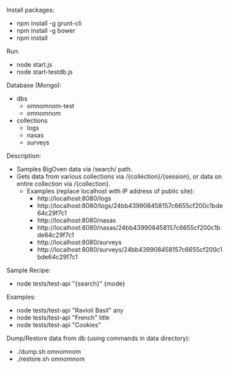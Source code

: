 Install packages:
* npm install -g grunt-cli
* npm install -g bower
* npm install

Run:
* node start.js
* node start-testdb.js

Database (Mongo):
* dbs
  * omnomnom-test
  * omnomnom
* collections
  * logs
  * nasas
  * surveys

Description:
* Samples BigOven data via /search/ path.
* Gets data from various collections via /{collection}/{session}, or data on entire collection via /{collection}.
  * Examples (replace localhost with IP address of public site):
    * http://localhost:8080/logs
    * http://localhost:8080/logs/24bb439908458157c6655cf200c1bde64c29f7c1
    * http://localhost:8080/nasas
    * http://localhost:8080/nasas/24bb439908458157c6655cf200c1bde64c29f7c1
    * http://localhost:8080/surveys
    * http://localhost:8080/surveys/24bb439908458157c6655cf200c1bde64c29f7c1

Sample Recipe:
* node tests/test-api "{search}" {mode}

Examples:
* node tests/test-api "Ravioli Basil" any
* node tests/test-api "French" title
* node tests/test-api "Cookies"

Dump/Restore data from db (using commands in data directory):
* ./dump.sh omnomnom
* ./restore.sh omnomnom